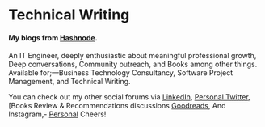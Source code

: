 # Technical Writing
#### My blogs from [Hashnode](https://piusnmuhumuza.hashnode.dev/).


An IT Engineer, deeply enthusiastic about meaningful professional growth, Deep conversations, Community outreach, and Books among other things.
Available for;—Business Technology Consultancy, Software Project Management, and Technical Writing.

You can check out my other social forums via [LinkedIn](https://www.linkedin.com/in/piusnmuhumuza/), [Personal Twitter](https://twitter.com/piusnmuhumuza), [Books Review & Recommendations discussions [Goodreads](https://www.goodreads.com/piusnmuhumuza), And Instagram,- [Personal](https://www.instagram.com/piusnmuhumuzaa/)
Cheers!

